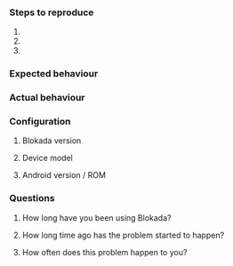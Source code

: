 <!--
Thanks for reporting issues back Blokada! Please follow few simple rules:

- Read answers to common questions at http://go.blokada.org/faq
- Use search to check if your issue has not been reported already
- Having a problem with a particular app? Maybe we know already, check http://go.blokada.org/issue_app
- Blokada not working at all? Maybe your device has known issues, check http://go.blokada.org/issue_device
- Reporting a bug? Your title must answer a question "What does not work for you?" (examples: "Blokada randomly closes after few days", or, "Some icons are not visible in landscape orientation"). Also make sure you follow the rest of the template and provide complete information.
- Requesting a feature? Your title must be a full sentence starting with "I want" (examples: "I want a widget for turning filtering on/off", or, "I want Tasker support"). You can skip the rest of the template.

-->

### Steps to reproduce
1.
2.
3.


### Expected behaviour
<!-- What would you expect to happen? -->


### Actual behaviour
<!-- What happens instead? -->


### Configuration
1. Blokada version


2. Device model


3. Android version / ROM


### Questions
1. How long have you been using Blokada? 


2. How long time ago has the problem started to happen? 


3.  How often does this problem happen to you?


